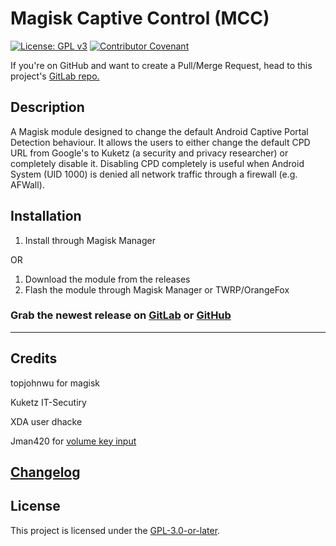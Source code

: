 # Magisk Captive Control (MCC)
[![License: GPL v3](https://img.shields.io/badge/License-GPLv3-blue.svg)](https://www.gnu.org/licenses/gpl-3.0) [![Contributor Covenant](https://img.shields.io/badge/Contributor%20Covenant-v2.0%20adopted-ff69b4.svg)](code_of_conduct.md)

If you're on GitHub and want to create a Pull/Merge Request, head to this project's [GitLab repo.](https://gitlab.com/Atrate/magisk-captive-control)

## Description
A Magisk module designed to change the default Android Captive Portal Detection behaviour. It allows the users to either change the default CPD URL from Google's to Kuketz (a security and privacy researcher) or completely disable it. Disabling CPD completely is useful when Android System (UID 1000) is denied all network traffic through a firewall (e.g. AFWall).

## Installation
1. Install through Magisk Manager 

OR

1. Download the module from the releases
2. Flash the module through Magisk Manager or TWRP/OrangeFox

### Grab the newest release on [GitLab](https://gitlab.com/Atrate/magisk-captive-control/releases) or [GitHub](https://github.com/Atrate/magisk-captive-control/releases)

---

## Credits
topjohnwu for magisk

Kuketz IT-Secutiry

XDA user dhacke

Jman420 for [volume key input](https://github.com/Jman420/magisk_selinux_manager/blob/develop/common/install.sh)
## [Changelog](./CHANGELOG)

## License
This project is licensed under the [GPL-3.0-or-later](https://www.gnu.org/licenses/gpl-3.0.html).

